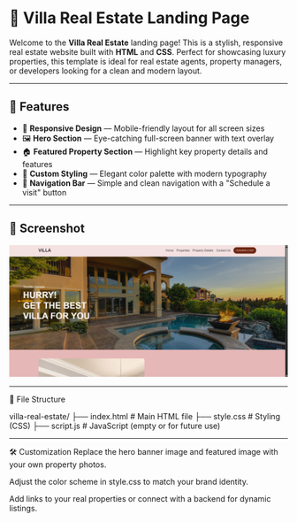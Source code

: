 # 🏡 Villa Real Estate Landing Page

Welcome to the **Villa Real Estate** landing page! This is a stylish, responsive real estate website built with **HTML** and **CSS**. Perfect for showcasing luxury properties, this template is ideal for real estate agents, property managers, or developers looking for a clean and modern layout.  

---

## 🌟 Features

- 📱 **Responsive Design** — Mobile-friendly layout for all screen sizes  
- 🖼️ **Hero Section** — Eye-catching full-screen banner with text overlay  
- 🏠 **Featured Property Section** — Highlight key property details and features  
- 🎨 **Custom Styling** — Elegant color palette with modern typography  
- 🧭 **Navigation Bar** — Simple and clean navigation with a "Schedule a visit" button  

---

## 📸 Screenshot

![Alt text](images/preview.png)


---

📁 File Structure

villa-real-estate/
├── index.html         # Main HTML file
├── style.css          # Styling (CSS)
├── script.js          # JavaScript (empty or for future use)

---

🛠️ Customization
Replace the hero banner image and featured image with your own property photos.

Adjust the color scheme in style.css to match your brand identity.

Add links to your real properties or connect with a backend for dynamic listings.